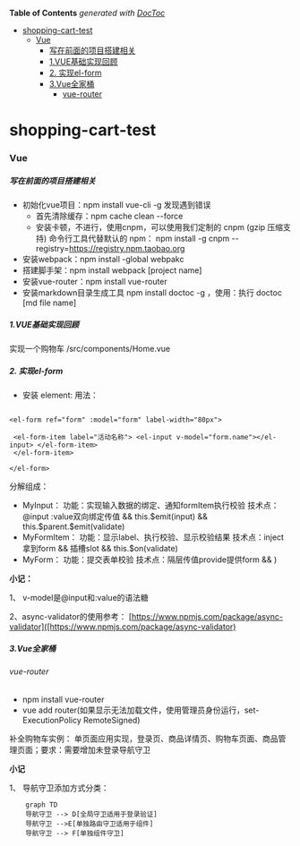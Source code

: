 <!-- START doctoc generated TOC please keep comment here to allow auto update -->
<!-- DON'T EDIT THIS SECTION, INSTEAD RE-RUN doctoc TO UPDATE -->
**Table of Contents**  *generated with [DocToc](https://github.com/thlorenz/doctoc)*

- [shopping-cart-test](#shopping-cart-test)
    - [Vue](#vue)
        - [写在前面的项目搭建相关](#%E5%86%99%E5%9C%A8%E5%89%8D%E9%9D%A2%E7%9A%84%E9%A1%B9%E7%9B%AE%E6%90%AD%E5%BB%BA%E7%9B%B8%E5%85%B3)
        - [1.VUE基础实现回顾](#1vue%E5%9F%BA%E7%A1%80%E5%AE%9E%E7%8E%B0%E5%9B%9E%E9%A1%BE)
        - [2. 实现el-form](#2-%E5%AE%9E%E7%8E%B0el-form)
        - [3.Vue全家桶](#3vue%E5%85%A8%E5%AE%B6%E6%A1%B6)
          - [vue-router](#vue-router)

<!-- END doctoc generated TOC please keep comment here to allow auto update -->

# shopping-cart-test


### Vue 
##### 写在前面的项目搭建相关


- 初始化vue项目：npm install vue-cli -g 发现遇到错误
    - 首先清除缓存：npm cache clean --force
    - 安装卡顿，不进行，使用cnpm，可以使用我们定制的 cnpm (gzip 压缩支持) 命令行工具代替默认的 npm： npm install -g cnpm --registry=https://registry.npm.taobao.org
- 安装webpack：npm install -global webpakc
- 搭建脚手架：npm install webpack [project name]
- 安装vue-router：npm install vue-router
- 安装markdown目录生成工具 npm install doctoc -g ，使用：执行 doctoc [md file name]


##### 1.VUE基础实现回顾
实现一个购物车 /src/components/Home.vue


##### 2. 实现el-form
- 安装 element: 
用法：
```

<el-form ref="form" :model="form" label-width="80px">

 <el-form-item label="活动名称"> <el-input v-model="form.name"></el-input> </el-form-item> 
 </el-form-item>
 
</el-form>
```

分解组成：
- MyInput：
功能：实现输入数据的绑定、通知formItem执行校验
技术点：@input :value双向绑定传值 && this.$emit(input) && this.$parent.$emit(validate)
- MyFormItem：
功能：显示label、执行校验、显示校验结果
技术点：inject拿到form && 插槽slot && this.$on(validate)
- MyForm：
功能：提交表单校验
技术点：隔层传值provide提供form && )

**小记：**

1、 v-model是@input和:value的语法糖

2、async-validator的使用参考：
[https://www.npmjs.com/package/async-validator]([https://www.npmjs.com/package/async-validator)

##### 3.Vue全家桶
###### vue-router
- npm install vue-router
- vue add router(如果显示无法加载文件，使用管理员身份运行，set-ExecutionPolicy RemoteSigned)

补全购物车实例：
单页面应用实现，登录页、商品详情页、购物车页面、商品管理页面；要求：需要增加未登录导航守卫

**小记**

1、 导航守卫添加方式分类：
```mermaid
    graph TD
    导航守卫 --> D[全局守卫适用于登录验证]
    导航守卫 -->E[单独路由守卫适用于组件]
    导航守卫 --> F[单独组件守卫]
```
 